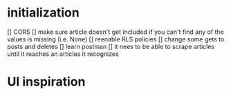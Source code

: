 # initialization
[] CORS
[] make sure article doesn't get included if you can't find any of the values is missing (i.e. None)
[] reenable RLS policies
[] change some gets to posts and deletes
[] learn postman
[] it nees to be able to scrape articles until it reaches an articles it recognizes

# UI inspiration